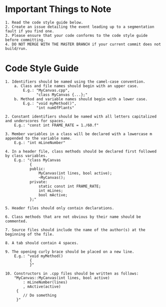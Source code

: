 # Important Things to Note
	1. Read the code style guide below.
	2. Create an issue detailing the event leading up to a segmentation fault if you find one.
	3. Please ensure that your code conforms to the code style guide before committing.
	4. DO NOT MERGE WITH THE MASTER BRANCH if your current commit does not build/run.

# Code Style Guide
	1. Identifiers should be named using the camel-case convention.
		a. Class and file names should begin with an upper case.
			E.g.: "MyCanvas.cpp",
				  "class MyCanvas {...};"
		b. Method and variable names should begin with a lower case.
			E.g.: "void myMethod()",
				  "int numOfPlants"
			
	2. Constant identifiers should be named with all letters capitalized and underscores for spaces.
		E.g.: "const int FRAME_RATE = 1./60.f"
		
	3. Member variables in a class will be declared with a lowercase m appended to the variable name.
		E.g.: "int mLineNumber"
	
	4. In a header file, class methods should be declared first followed by class variables.
		E.g.: "class MyCanvas
			   {
			   public:
			       MyCanvas(int lines, bool active);
				   ~MyCanvas();
			   private:
			       static const int FRAME_RATE;
				   int mLines;
				   bool mActive;
			   };"
	
	5. Header files should only contain declarations.
	
	6. Class methods that are not obvious by their name should be commented.
	
	7. Source files should include the name of the author(s) at the beginning of the file.
	
	8. A tab should contain 4 spaces.
	
	9. The opening curly brace should be placed on a new line.
		E.g.: "void myMethod()
			   {
			   }"
	
	10. Constructors in .cpp files should be written as follows:
		"MyCanvas::MyCanvas(int lines, bool active)
			: mLineNumber(lines)
			, mActive(active)
		 {
		 	// Do something
		 }"
